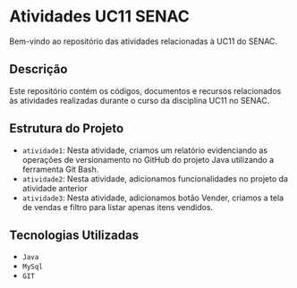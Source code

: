 # Atividades UC11 SENAC

Bem-vindo ao repositório das atividades relacionadas à UC11 do SENAC.

## Descrição

Este repositório contém os códigos, documentos e recursos relacionados às atividades realizadas durante o curso da disciplina UC11 no SENAC.

## Estrutura do Projeto

- `atividade1`: Nesta atividade, criamos um relatório evidenciando as operações de versionamento no GitHub do projeto Java utilizando a ferramenta Git Bash.
- `atividade2`: Nesta atividade, adicionamos funcionalidades no projeto da atividade anterior
- `atividade3`: Nesta atividade, adicionamos botão Vender, criamos a tela de vendas e filtro para listar apenas itens vendidos.

## Tecnologias Utilizadas

- `Java`
- `MySql`
- `GIT`
